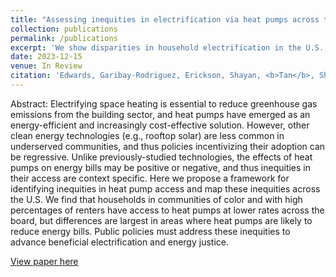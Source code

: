 ```yaml
---
title: "Assessing inequities in electrification via heat pumps across the U.S"
collection: publications
permalink: /publications
excerpt: 'We show disparities in household electrification in the U.S., through lower rates of heat pumps among communities of color and renters.'
date: 2023-12-15
venue: In Review
citation: 'Edwards, Garibay-Rodriguez, Erickson, Shayan, <b>Tan</b>, Shen, Qiu, Liu, “Assessing inequities in heat pump adoption across the U.S.,” in review.'
---
```

Abstract: Electrifying space heating is essential to reduce greenhouse gas emissions from the building sector, and heat pumps have emerged as an energy-efficient and increasingly cost-effective solution. However, other clean energy technologies (e.g., rooftop solar) are less common in underserved communities, and thus policies incentivizing their adoption can be regressive. Unlike previously-studied technologies, the effects of heat pumps on energy bills may be positive or negative, and thus inequities in their access are context specific. Here we propose a framework for identifying inequities in heat pump access and map these inequities across the U.S. We find that households in communities of color and with high percentages of renters have access to heat pumps at lower rates across the board, but differences are largest in areas where heat pumps are likely to reduce energy bills. Public policies must address these inequities to advance beneficial electrification and energy justice.

[View paper here](https://arxiv.org/abs/2305.16488)
